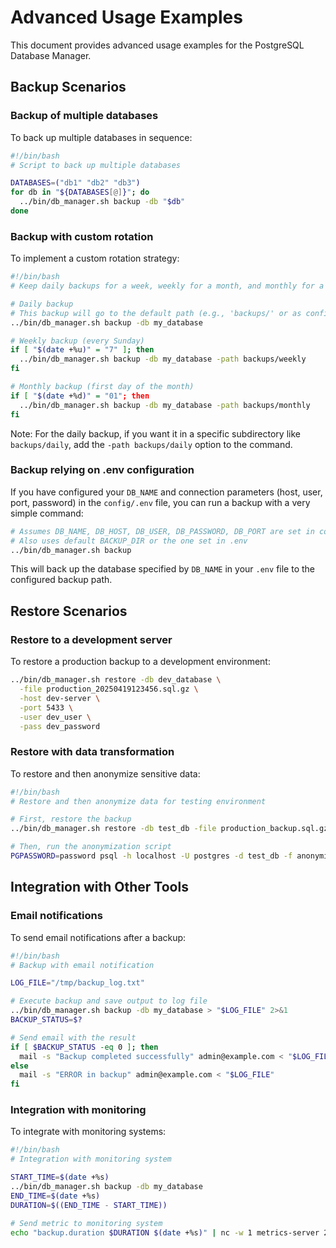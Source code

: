 # Advanced Usage Examples

This document provides advanced usage examples for the PostgreSQL Database Manager.

## Backup Scenarios

### Backup of multiple databases

To back up multiple databases in sequence:

```bash
#!/bin/bash
# Script to back up multiple databases

DATABASES=("db1" "db2" "db3")
for db in "${DATABASES[@]}"; do
  ../bin/db_manager.sh backup -db "$db"
done
```

### Backup with custom rotation

To implement a custom rotation strategy:

```bash
#!/bin/bash
# Keep daily backups for a week, weekly for a month, and monthly for a year

# Daily backup
# This backup will go to the default path (e.g., 'backups/' or as configured in .env)
../bin/db_manager.sh backup -db my_database

# Weekly backup (every Sunday)
if [ "$(date +%u)" = "7" ]; then
  ../bin/db_manager.sh backup -db my_database -path backups/weekly
fi

# Monthly backup (first day of the month)
if [ "$(date +%d)" = "01"; then
  ../bin/db_manager.sh backup -db my_database -path backups/monthly
fi
```
Note: For the daily backup, if you want it in a specific subdirectory like `backups/daily`, add the `-path backups/daily` option to the command.

### Backup relying on .env configuration

If you have configured your `DB_NAME` and connection parameters (host, user, port, password) in the `config/.env` file, you can run a backup with a very simple command:

```bash
# Assumes DB_NAME, DB_HOST, DB_USER, DB_PASSWORD, DB_PORT are set in config/.env
# Also uses default BACKUP_DIR or the one set in .env
../bin/db_manager.sh backup
```
This will back up the database specified by `DB_NAME` in your `.env` file to the configured backup path.

## Restore Scenarios

### Restore to a development server

To restore a production backup to a development environment:

```bash
../bin/db_manager.sh restore -db dev_database \
  -file production_20250419123456.sql.gz \
  -host dev-server \
  -port 5433 \
  -user dev_user \
  -pass dev_password
```

### Restore with data transformation

To restore and then anonymize sensitive data:

```bash
#!/bin/bash
# Restore and then anonymize data for testing environment

# First, restore the backup
../bin/db_manager.sh restore -db test_db -file production_backup.sql.gz

# Then, run the anonymization script
PGPASSWORD=password psql -h localhost -U postgres -d test_db -f anonymize_data.sql
```

## Integration with Other Tools

### Email notifications

To send email notifications after a backup:

```bash
#!/bin/bash
# Backup with email notification

LOG_FILE="/tmp/backup_log.txt"

# Execute backup and save output to log file
../bin/db_manager.sh backup -db my_database > "$LOG_FILE" 2>&1
BACKUP_STATUS=$?

# Send email with the result
if [ $BACKUP_STATUS -eq 0 ]; then
  mail -s "Backup completed successfully" admin@example.com < "$LOG_FILE"
else
  mail -s "ERROR in backup" admin@example.com < "$LOG_FILE"
fi
```

### Integration with monitoring

To integrate with monitoring systems:

```bash
#!/bin/bash
# Integration with monitoring system

START_TIME=$(date +%s)
../bin/db_manager.sh backup -db my_database
END_TIME=$(date +%s)
DURATION=$((END_TIME - START_TIME))

# Send metric to monitoring system
echo "backup.duration $DURATION $(date +%s)" | nc -w 1 metrics-server 2003
```
